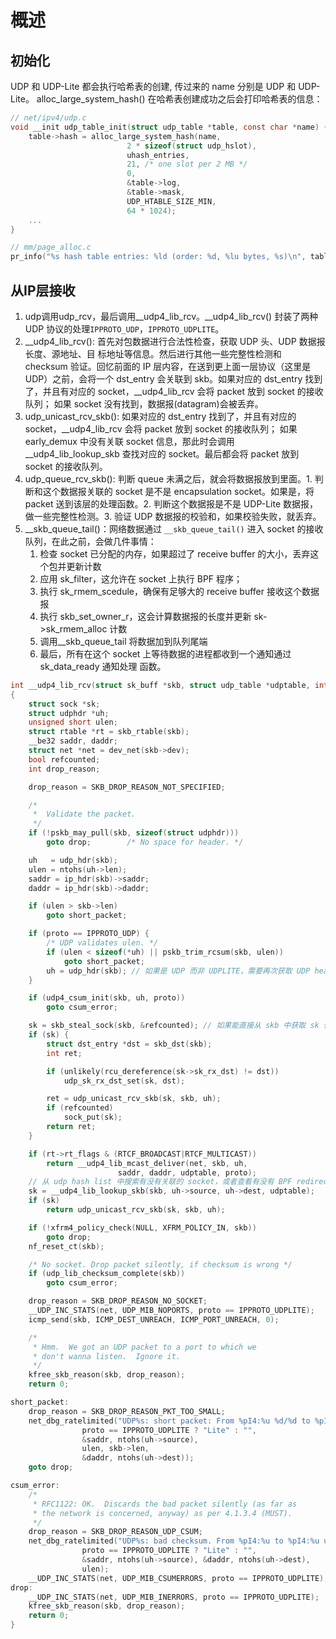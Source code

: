 # 概述


## 初始化

UDP 和 UDP-Lite 都会执行哈希表的创建, 传过来的 name 分别是 UDP 和 UDP-Lite。 alloc_large_system_hash() 在哈希表创建成功之后会打印哈希表的信息：

```C
// net/ipv4/udp.c
void __init udp_table_init(struct udp_table *table, const char *name) {
    table->hash = alloc_large_system_hash(name,
                          2 * sizeof(struct udp_hslot),
                          uhash_entries,
                          21, /* one slot per 2 MB */
                          0,
                          &table->log,
                          &table->mask,
                          UDP_HTABLE_SIZE_MIN,
                          64 * 1024);
    ...
}

// mm/page_alloc.c
pr_info("%s hash table entries: %ld (order: %d, %lu bytes, %s)\n", tablename, 1UL << log2qty, ilog2(size) - PAGE_SHIFT, size,  virt ? "vmalloc" : "linear");
```

## 从IP层接收

1. udp调用udp_rcv，最后调用__udp4_lib_rcv。__udp4_lib_rcv() 封装了两种 UDP 协议的处理`IPPROTO_UDP`，`IPPROTO_UDPLITE`。
2. __udp4_lib_rcv():  首先对包数据进行合法性检查，获取 UDP 头、UDP 数据报长度、源地址、目 标地址等信息。然后进行其他一些完整性检测和 checksum 验证。回忆前面的 IP 层内容，在送到更上面一层协议（这里是 UDP）之前，会将一个 dst_entry 会关联到 skb。如果对应的 dst_entry 找到了，并且有对应的 socket，__udp4_lib_rcv 会将 packet 放到 socket 的接收队列； 如果 socket 没有找到，数据报(datagram)会被丢弃。
3. udp_unicast_rcv_skb(): 如果对应的 dst_entry 找到了，并且有对应的 socket，__udp4_lib_rcv 会将 packet 放到 socket 的接收队列； 如果 early_demux 中没有关联 socket 信息，那此时会调用__udp4_lib_lookup_skb 查找对应的 socket。最后都会将 packet 放到 socket 的接收队列。
4. udp_queue_rcv_skb(): 判断 queue 未满之后，就会将数据报放到里面。1. 判断和这个数据报关联的 socket 是不是 encapsulation socket。如果是，将 packet 送到该层的处理函数。2. 判断这个数据报是不是 UDP-Lite 数据报，做一些完整性检测。3. 验证 UDP 数据报的校验和，如果校验失败，就丢弃。
5. __skb_queue_tail()：网络数据通过 `__skb_queue_tail()` 进入 socket 的接收队列，在此之前，会做几件事情：
   1. 检查 socket 已分配的内存，如果超过了 receive buffer 的大小，丢弃这个包并更新计数
   2. 应用 sk_filter，这允许在 socket 上执行 BPF 程序；
   3. 执行 sk_rmem_scedule，确保有足够大的 receive buffer 接收这个数据报
   4. 执行 skb_set_owner_r，这会计算数据报的长度并更新 sk->sk_rmem_alloc 计数
   5. 调用__skb_queue_tail 将数据加到队列尾端
   6. 最后，所有在这个 socket 上等待数据的进程都收到一个通知通过 sk_data_ready 通知处理 函数。


```C
int __udp4_lib_rcv(struct sk_buff *skb, struct udp_table *udptable, int proto)
{
    struct sock *sk;
    struct udphdr *uh;
    unsigned short ulen;
    struct rtable *rt = skb_rtable(skb);
    __be32 saddr, daddr;
    struct net *net = dev_net(skb->dev);
    bool refcounted;
    int drop_reason;

    drop_reason = SKB_DROP_REASON_NOT_SPECIFIED;

    /*
     *  Validate the packet.
     */
    if (!pskb_may_pull(skb, sizeof(struct udphdr)))
        goto drop;        /* No space for header. */

    uh   = udp_hdr(skb);
    ulen = ntohs(uh->len);
    saddr = ip_hdr(skb)->saddr;
    daddr = ip_hdr(skb)->daddr;

    if (ulen > skb->len)
        goto short_packet;

    if (proto == IPPROTO_UDP) {
        /* UDP validates ulen. */
        if (ulen < sizeof(*uh) || pskb_trim_rcsum(skb, ulen))
            goto short_packet;
        uh = udp_hdr(skb); // 如果是 UDP 而非 UDPLITE，需要再次获取 UDP header
    }

    if (udp4_csum_init(skb, uh, proto))
        goto csum_error;

    sk = skb_steal_sock(skb, &refcounted); // 如果能直接从 skb 中获取 sk 信息（skb->sk 字段）
    if (sk) {
        struct dst_entry *dst = skb_dst(skb);
        int ret;

        if (unlikely(rcu_dereference(sk->sk_rx_dst) != dst))
            udp_sk_rx_dst_set(sk, dst);

        ret = udp_unicast_rcv_skb(sk, skb, uh);
        if (refcounted)
            sock_put(sk);
        return ret;
    }

    if (rt->rt_flags & (RTCF_BROADCAST|RTCF_MULTICAST))
        return __udp4_lib_mcast_deliver(net, skb, uh,
                        saddr, daddr, udptable, proto);
    // 从 udp hash list 中搜索有没有关联的 socket，或者查看有没有 BPF redirect socket
    sk = __udp4_lib_lookup_skb(skb, uh->source, uh->dest, udptable);
    if (sk)
        return udp_unicast_rcv_skb(sk, skb, uh);

    if (!xfrm4_policy_check(NULL, XFRM_POLICY_IN, skb))
        goto drop;
    nf_reset_ct(skb);

    /* No socket. Drop packet silently, if checksum is wrong */
    if (udp_lib_checksum_complete(skb))
        goto csum_error;

    drop_reason = SKB_DROP_REASON_NO_SOCKET;
    __UDP_INC_STATS(net, UDP_MIB_NOPORTS, proto == IPPROTO_UDPLITE);
    icmp_send(skb, ICMP_DEST_UNREACH, ICMP_PORT_UNREACH, 0);

    /*
     * Hmm.  We got an UDP packet to a port to which we
     * don't wanna listen.  Ignore it.
     */
    kfree_skb_reason(skb, drop_reason);
    return 0;

short_packet:
    drop_reason = SKB_DROP_REASON_PKT_TOO_SMALL;
    net_dbg_ratelimited("UDP%s: short packet: From %pI4:%u %d/%d to %pI4:%u\n",
                proto == IPPROTO_UDPLITE ? "Lite" : "",
                &saddr, ntohs(uh->source),
                ulen, skb->len,
                &daddr, ntohs(uh->dest));
    goto drop;

csum_error:
    /*
     * RFC1122: OK.  Discards the bad packet silently (as far as
     * the network is concerned, anyway) as per 4.1.3.4 (MUST).
     */
    drop_reason = SKB_DROP_REASON_UDP_CSUM;
    net_dbg_ratelimited("UDP%s: bad checksum. From %pI4:%u to %pI4:%u ulen %d\n",
                proto == IPPROTO_UDPLITE ? "Lite" : "",
                &saddr, ntohs(uh->source), &daddr, ntohs(uh->dest),
                ulen);
    __UDP_INC_STATS(net, UDP_MIB_CSUMERRORS, proto == IPPROTO_UDPLITE);
drop:
    __UDP_INC_STATS(net, UDP_MIB_INERRORS, proto == IPPROTO_UDPLITE);
    kfree_skb_reason(skb, drop_reason);
    return 0;
}
```